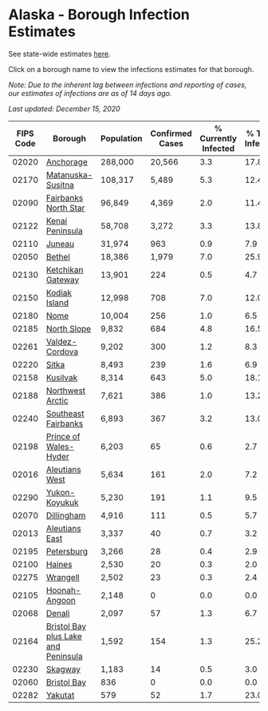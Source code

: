 # Alaska - Borough Infection Estimates

See state-wide estimates [here](/infections/us-ak).

Click on a borough name to view the infections estimates for that borough.

*Note: Due to the inherent lag between infections and reporting of cases, our estimates of infections are as of 14 days ago.*

*Last updated: December 15, 2020*

|   FIPS Code |                                                                    Borough |   Population |   Confirmed Cases |   % Currently Infected |   % Total Infected |
|-------------|----------------------------------------------------------------------------|--------------|-------------------|------------------------|--------------------|
|       02020 |                                                     [Anchorage](anchorage) |      288,000 |            20,566 |                    3.3 |               17.8 |
|       02170 |                                     [Matanuska-Susitna](matanuska-susitna) |      108,317 |             5,489 |                    5.3 |               12.4 |
|       02090 |                               [Fairbanks North Star](fairbanks-north-star) |       96,849 |             4,369 |                    2.0 |               11.4 |
|       02122 |                                         [Kenai Peninsula](kenai-peninsula) |       58,708 |             3,272 |                    3.3 |               13.8 |
|       02110 |                                                           [Juneau](juneau) |       31,974 |               963 |                    0.9 |                7.9 |
|       02050 |                                                           [Bethel](bethel) |       18,386 |             1,979 |                    7.0 |               25.9 |
|       02130 |                                     [Ketchikan Gateway](ketchikan-gateway) |       13,901 |               224 |                    0.5 |                4.7 |
|       02150 |                                             [Kodiak Island](kodiak-island) |       12,998 |               708 |                    7.0 |               12.0 |
|       02180 |                                                               [Nome](nome) |       10,004 |               256 |                    1.0 |                6.5 |
|       02185 |                                                 [North Slope](north-slope) |        9,832 |               684 |                    4.8 |               16.5 |
|       02261 |                                           [Valdez-Cordova](valdez-cordova) |        9,202 |               300 |                    1.2 |                8.3 |
|       02220 |                                                             [Sitka](sitka) |        8,493 |               239 |                    1.6 |                6.9 |
|       02158 |                                                       [Kusilvak](kusilvak) |        8,314 |               643 |                    5.0 |               18.1 |
|       02188 |                                       [Northwest Arctic](northwest-arctic) |        7,621 |               386 |                    1.0 |               13.2 |
|       02240 |                                 [Southeast Fairbanks](southeast-fairbanks) |        6,893 |               367 |                    3.2 |               13.0 |
|       02198 |                             [Prince of Wales-Hyder](prince-of-wales-hyder) |        6,203 |                65 |                    0.6 |                2.7 |
|       02016 |                                           [Aleutians West](aleutians-west) |        5,634 |               161 |                    2.0 |                7.2 |
|       02290 |                                             [Yukon-Koyukuk](yukon-koyukuk) |        5,230 |               191 |                    1.1 |                9.5 |
|       02070 |                                                   [Dillingham](dillingham) |        4,916 |               111 |                    0.5 |                5.7 |
|       02013 |                                           [Aleutians East](aleutians-east) |        3,337 |                40 |                    0.7 |                3.2 |
|       02195 |                                                   [Petersburg](petersburg) |        3,266 |                28 |                    0.4 |                2.9 |
|       02100 |                                                           [Haines](haines) |        2,530 |                20 |                    0.3 |                2.0 |
|       02275 |                                                       [Wrangell](wrangell) |        2,502 |                23 |                    0.3 |                2.4 |
|       02105 |                                             [Hoonah-Angoon](hoonah-angoon) |        2,148 |                 0 |                    0.0 |                0.0 |
|       02068 |                                                           [Denali](denali) |        2,097 |                57 |                    1.3 |                6.7 |
|       02164 | [Bristol Bay plus Lake and Peninsula](bristol-bay-plus-lake-and-peninsula) |        1,592 |               154 |                    1.3 |               25.2 |
|       02230 |                                                         [Skagway](skagway) |        1,183 |                14 |                    0.5 |                3.0 |
|       02060 |                                                 [Bristol Bay](bristol-bay) |          836 |                 0 |                    0.0 |                0.0 |
|       02282 |                                                         [Yakutat](yakutat) |          579 |                52 |                    1.7 |               23.0 |